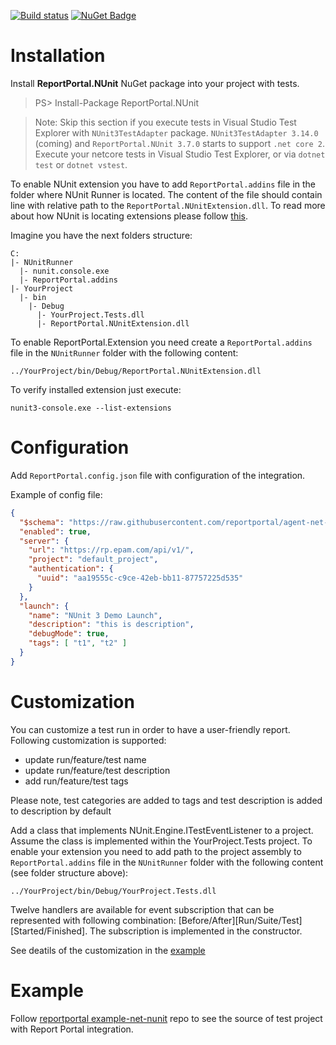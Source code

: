 [![Build status](https://ci.appveyor.com/api/projects/status/q4l1kw3xrbi79m7i/branch/master?svg=true)](https://ci.appveyor.com/project/nvborisenko/agent-net-nunit/branch/master)
[![NuGet Badge](https://buildstats.info/nuget/reportportal.nunit)](https://www.nuget.org/packages/reportportal.nunit)

# Installation
Install **ReportPortal.NUnit** NuGet package into your project with tests.

> PS> Install-Package ReportPortal.NUnit

> Note: Skip this section if you execute tests in Visual Studio Test Explorer with `NUnit3TestAdapter` package. `NUnit3TestAdapter 3.14.0` (coming) and `ReportPortal.NUnit 3.7.0` starts to support `.net core 2`. Execute your netcore tests in Visual Studio Test Explorer, or via `dotnet test` or `dotnet vstest`.

To enable NUnit extension you have to add `ReportPortal.addins` file in the folder where NUnit Runner is located. The content of the file should contain line with relative path to the `ReportPortal.NUnitExtension.dll`. To read more about how NUnit is locating extensions please follow [this](https://github.com/nunit/docs/wiki/Engine-Extensibility#locating-addins).

Imagine you have the next folders structure:

```
C:
|- NUnitRunner
  |- nunit.console.exe
  |- ReportPortal.addins
|- YourProject
  |- bin
    |- Debug
      |- YourProject.Tests.dll
      |- ReportPortal.NUnitExtension.dll
```

To enable ReportPortal.Extension you need create a `ReportPortal.addins` file in the `NUnitRunner` folder with the following content:
```
../YourProject/bin/Debug/ReportPortal.NUnitExtension.dll
```

To verify installed extension just execute:
```
nunit3-console.exe --list-extensions
```

# Configuration
Add `ReportPortal.config.json` file with configuration of the integration.

Example of config file:
```json
{
  "$schema": "https://raw.githubusercontent.com/reportportal/agent-net-nunit/master/ReportPortal.NUnitExtension/ReportPortal.config.schema",
  "enabled": true,
  "server": {
    "url": "https://rp.epam.com/api/v1/",
    "project": "default_project",
    "authentication": {
      "uuid": "aa19555c-c9ce-42eb-bb11-87757225d535"
    }
  },
  "launch": {
    "name": "NUnit 3 Demo Launch",
    "description": "this is description",
    "debugMode": true,
    "tags": [ "t1", "t2" ]
  }
}
```

# Customization

You can customize a test run in order to have a user-friendly report. Following customization is supported:
* update run/feature/test name
* update run/feature/test description
* add run/feature/test tags

Please note, test categories are added to tags and test description is added to description by default

Add a class that implements NUnit.Engine.ITestEventListener to a project. Assume the class is implemented within the YourProject.Tests project. To enable your extension you need to add path to the project assembly to `ReportPortal.addins` file in the `NUnitRunner` folder with the following content (see folder structure above):  

```
../YourProject/bin/Debug/YourProject.Tests.dll
```

Twelve handlers are available for event subscription that can be represented with following combination: [Before/After][Run/Suite/Test][Started/Finished]. The subscription is implemented in the constructor.

See deatils of the customization in the [example](https://github.com/reportportal/example-net-nunit/blob/master/src/Example/ReportPortalCustomization/Customization.cs)

# Example
Follow [reportportal example-net-nunit](https://github.com/reportportal/example-net-nunit) repo to see the source of test project with Report Portal integration.

